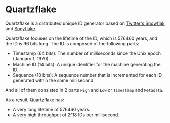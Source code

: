# Quartzflake
Quartzflake is a distributed unique ID generator based on [Twitter's Snowflak](https://blog.x.com/engineering/en_us/a/2010/announcing-snowflake) and [Sonyflake](https://github.com/sony/sonyflake).

Quartzflake focuses on the lifetime of the ID, which is 576460 years, and the ID is 96 bits long. The ID is composed of the following parts:
- Timestamp (64 bits): The number of milliseconds since the Unix epoch (January 1, 1970).
- Machine ID (14 bits): A unique identifier for the machine generating the ID.
- Sequence (18 bits): A sequence number that is incremented for each ID generated within the same millisecond.

And all of them consisted in 2 parts ``High`` and ``Low`` or ``Timestamp`` and ``Metadata``.

As a result, Quartzflake has:
- A very long lifetime of 576460 years.
- A very high throughput of 2^18 IDs per millisecond.
